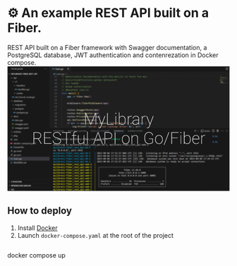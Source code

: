 # ⚙️ An example REST API built on a Fiber.
REST API built on a Fiber framework with Swagger documentation, a PostgreSQL database, JWT authentication and contenrezation in Docker compose.
![fiber_cover_gh](https://github.com/c0caina/other/blob/main/Frame%201.jpg?raw=true)

## How to deploy
1) Install [Docker](https://docs.docker.com/engine/install)
2) Launch `docker-compose.yaml` at the root of the project
   ```bash
docker compose up
```
